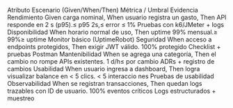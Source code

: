 Atributo Escenario (Given/When/Then) Métrica /
Umbral Evidencia
Rendimiento
Given carga nominal, When usuario
registra un gasto, Then API responde en
2 s (p95).≤
p95 2s,≤
error ≤
1%
Pruebas con
k6/JMeter +
logs
Disponibilidad When horario normal de uso, Then
uptime 99% mensual.≥
99%≥
uptime
Monitor básico
(UptimeRobot)
Seguridad When acceso a endpoints protegidos,
Then exigir JWT válido.
100%
protegido
Checklist +
pruebas
Postman
Mantenibilidad When se agrega una categoría, Then el
cambio no rompe APIs existentes.
1 d/h≤
por
cambio
ADRs + registro
de cambios
Usabilidad
When usuario ingresa a dashboard,
Then logra visualizar balance en < 5
clics.
< 5
interaccio
nes
Pruebas de
usabilidad
Observabilidad
When se registran transacciones, Then
quedan logs trazables con ID de
usuario.
100%
eventos
críticos
Logs
estructurados +
muestreo

